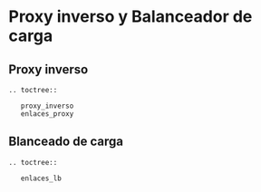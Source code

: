 # Proxy inverso y Balanceador de carga 

## Proxy inverso
```eval_rst
.. toctree::

   proxy_inverso   
   enlaces_proxy
```


## Blanceado de carga
```eval_rst
.. toctree::
   
   enlaces_lb
```
   
